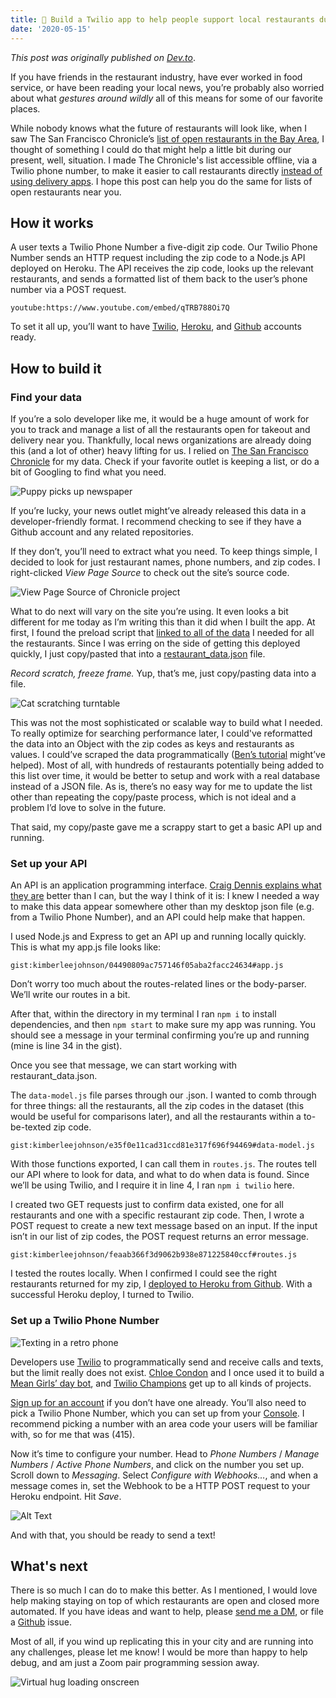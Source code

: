 ```yaml
---
title: 🥡 Build a Twilio app to help people support local restaurants during COVID-19 
date: '2020-05-15'
---
```


_This post was originally published on [Dev.to](https://dev.to/kimberleejohnson/build-a-twilio-app-to-help-people-support-local-restaurants-during-covid-19-14k5)_. 

If you have friends in the restaurant industry, have ever worked in food service, or have been reading your local news, you’re probably also worried about what *gestures around wildly* all of this means for some of our favorite places. 

While nobody knows what the future of restaurants will look like, when I saw The San Francisco Chronicle’s [list of open restaurants in the Bay Area](https://projects.sfchronicle.com/2020/restaurant-delivery/), I thought of something I could do that might help a little bit during our present, well, situation. I made The Chronicle's list accessible offline, via a Twilio phone number, to make it easier to call restaurants directly [instead of using delivery apps](https://www.eater.com/2020/5/11/21254488/from-the-editor-letter-delivery-apps-legislation). I hope this post can help you do the same for lists of open restaurants near you. 

##  How it works
A user texts a Twilio Phone Number a five-digit zip code. Our Twilio Phone Number sends an HTTP request including the zip code to a Node.js API deployed on Heroku. The API receives the zip code, looks up the relevant restaurants, and sends a formatted list of them back to the user’s phone number via a POST request. 

`youtube:https://www.youtube.com/embed/qTRB788Oi7Q`

To set it all up, you’ll want to have [Twilio](https://www.twilio.com/referral/avaKmb), [Heroku](https://signup.heroku.com/), and [Github](https://github.com/join) accounts ready. 

## How to build it 

### Find your data 
If you’re a solo developer like me, it would be a huge amount of work for you to track and manage a list of all the restaurants open for takeout and delivery near you. Thankfully, local news organizations are already doing this (and a lot of other) heavy lifting for us. I relied on [The San Francisco Chronicle](https://projects.sfchronicle.com/2020/restaurant-delivery/) for my data. Check if your favorite outlet is keeping a list, or do a bit of Googling to find what you need. 

![Puppy picks up newspaper](https://media.giphy.com/media/H54R9ULqkR5bG/giphy.gif)

If you’re lucky, your news outlet might’ve already released this data in a developer-friendly format. I recommend checking to see if they have a Github account and any related repositories. 

If they don’t, you’ll need to extract what you need. To keep things simple, I decided to look for just restaurant names, phone numbers, and zip codes. I right-clicked _View Page Source_ to check out the site’s source code. 

![View Page Source of Chronicle project](https://dev-to-uploads.s3.amazonaws.com/i/zwbs05ppfhqnt1usx9xi.png)

What to do next will vary on the site you’re using. It even looks a bit different for me today as I’m writing this than it did when I built the app. At first, I found the preload script that [linked to all of the data](https://projects.sfchronicle.com/2020/restaurant-delivery/commons-14e18e523a3456e0bfaa.js?1587594222) I needed for all the restaurants. Since I was erring on the side of getting this deployed quickly, I just copy/pasted that into a [restaurant_data.json](https://github.com/kimberleejohnson/open-restaurants/blob/master/restaurant_data.json) file. 

*Record scratch, freeze frame.* Yup, that’s me, just copy/pasting data into a file. 

![Cat scratching turntable](https://media.giphy.com/media/3WwVIueonlPZC/giphy.gif) 

This was not the most sophisticated or scalable way to build what I needed. To really optimize for searching performance later, I could've reformatted the data into an Object with the zip codes as keys and restaurants as values. I could’ve scraped the data programmatically ([Ben’s tutorial](https://dev.to/benjaminmock/the-easiest-way-to-scrape-a-website-with-javascript-in-node-js-54f1) might’ve helped). Most of all, with hundreds of restaurants potentially being added to this list over time, it would be better to setup and work with a real database instead of a JSON file. As is, there’s no easy way for me to update the list other than repeating the copy/paste process, which is not ideal and a problem I’d love to solve in the future. 

That said, my copy/paste gave me a scrappy start to get a basic API up and running.  

### Set up your API 

An API is an application programming interface. [Craig Dennis explains what they are](https://twitter.com/craigsdennis/status/1207049363937054721) better than I can, but the way I think of it is: I knew I needed a way to make this data appear somewhere other than my desktop json file (e.g. from a Twilio Phone Number), and an API could help make that happen. 

I used Node.js and Express to get an API up and running locally quickly. This is what my app.js file looks like: 

`gist:kimberleejohnson/04490809ac757146f05aba2facc24634#app.js`

Don’t worry too much about the routes-related lines or the body-parser. We’ll write our routes in a bit. 

After that, within the directory in my terminal I ran `npm i` to install dependencies, and then `npm start` to make sure my app was running. You should see a message in your terminal confirming you’re up and running (mine is line 34 in the gist). 

Once you see that message, we can start working with restaurant_data.json. 

The `data-model.js` file parses through our .json. I wanted to comb through for three things: all the restaurants, all the zip codes in the dataset (this would be useful for comparisons later), and all the restaurants within a to-be-texted zip code. 

`gist:kimberleejohnson/e35f0e11cad31ccd81e317f696f94469#data-model.js`
 
With those functions exported, I can call them in `routes.js`. The routes tell our API where to look for data, and what to do when data is found. Since we’ll be using Twilio, and I require it in line 4, I ran `npm i twilio` here. 

I created two GET requests just to confirm data existed, one for all restaurants and one with a specific restaurant zip code. Then, I wrote a POST request to create a new text message based on an input. If the input isn’t in our list of zip codes, the POST request returns an error message. 

`gist:kimberleejohnson/feaab366f3d9062b938e871225840ccf#routes.js`

I tested the routes locally. When I confirmed I could see the right restaurants returned for my zip, I [deployed to Heroku from Github](https://devcenter.heroku.com/articles/github-integration). With a successful Heroku deploy, I turned to Twilio.

### Set up a Twilio Phone Number 

![Texting in a retro phone](https://media.giphy.com/media/3oKIPCg4sXCe4Hqxna/giphy.gif) 

Developers use [Twilio](https://www.twilio.com) to programmatically send and receive calls and texts, but the limit really does not exist. [Chloe Condon](https://twitter.com/ChloeCondon) and I once used it to build a [Mean Girls’ day bot](https://dev.to/twilio/trying-to-make-fetch-errr-a-post-request-happen-12ad), and [Twilio Champions](https://www.twilio.com/champions) get up to all kinds of projects.  

[Sign up for an account](https://www.twilio.com/referral/avaKmb) if you don’t have one already. You’ll also need to pick a Twilio Phone Number, which you can set up from your [Console](https://support.twilio.com/hc/en-us/articles/223135247-How-to-Search-for-and-Buy-a-Twilio-Phone-Number-from-Console). I recommend picking a number with an area code your users will be familiar with, so for me that was (415). 

Now it’s time to configure your number. Head to *Phone Numbers* / *Manage Numbers* / *Active Phone Numbers*, and click on the number you set up. Scroll down to *Messaging*. Select *Configure with Webhooks…*, and when a message comes in, set the Webhook to be a HTTP POST request to your Heroku endpoint. Hit *Save*. 

![Alt Text](https://dev-to-uploads.s3.amazonaws.com/i/80yjj1jy8av9deu4q87i.png)

And with that, you should be ready to send a text! 

## What's next  

There is so much I can do to make this better. As I mentioned, I would love help making staying on top of which restaurants are open and closed more automated. If you have ideas and want to help, please [send me a DM](https://twitter.com/kimeejohnson), or file a [Github](https://github.com/kimberleejohnson/open-restaurants) issue. 

Most of all, if you wind up replicating this in your city and are running into any challenges, please let me know! I would be more than happy to help debug, and am just a Zoom pair programming session away. 

![Virtual hug loading onscreen](https://media.giphy.com/media/XpgOZHuDfIkoM/giphy.gif)